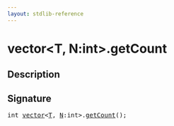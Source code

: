 ```yaml
---
layout: stdlib-reference
---
```


# vector\<T, N:int\>\.getCount

## Description





## Signature 

<pre>
<span class="code_keyword">int</span> <a href="../types/vector/index" class="code_type">vector</a>&lt;<a href="../types/vector/index#typeparam-T" class="code_type">T</a>, <a href="../types/vector/index#decl-N" class="code_var">N</a>:<span class="code_keyword">int</span>&gt;.<a href="getcount-3">getCount</a>();

</pre>

